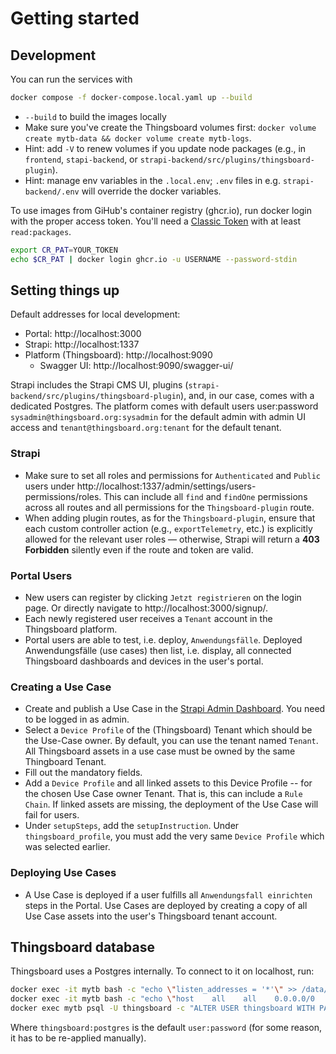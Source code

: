 # Getting started

## Development

You can run the services with

```bash
docker compose -f docker-compose.local.yaml up --build
```

- `--build` to build the images locally
- Make sure you've create the Thingsboard volumes first: `docker volume create mytb-data && docker volume create mytb-logs`.
- Hint: add `-V` to renew volumes if you update node packages (e.g., in `frontend`, `stapi-backend`, or `strapi-backend/src/plugins/thingsboard-plugin`).
- Hint: manage env variables in the `.local.env`; `.env` files in e.g. `strapi-backend/.env` will override the docker variables.

To use images from GiHub's container registry (ghcr.io), run docker login with the proper access token. You'll need a [Classic Token](https://github.com/settings/tokens/new) with at least `read:packages`.

```bash
export CR_PAT=YOUR_TOKEN
echo $CR_PAT | docker login ghcr.io -u USERNAME --password-stdin
```

## Setting things up

Default addresses for local development:

- Portal: http://localhost:3000
- Strapi: http://localhost:1337
- Platform (Thingsboard): http://localhost:9090
  - Swagger UI: http://localhost:9090/swagger-ui/

Strapi includes the Strapi CMS UI, plugins (`strapi-backend/src/plugins/thingsboard-plugin`), and, in our case, comes with a dedicated Postgres. The platform comes with default users user:password `sysadmin@thingsboard.org:sysadmin` for the default admin with admin UI access and `tenant@thingsboard.org:tenant` for the default tenant.

### Strapi

- Make sure to set all roles and permissions for `Authenticated` and `Public` users under http://localhost:1337/admin/settings/users-permissions/roles. This can include all `find` and `findOne` permissions across all routes and all permissions for the `Thingsboard-plugin` route.
- When adding plugin routes, as for the `Thingsboard-plugin`, ensure that each custom controller action (e.g., `exportTelemetry`, etc.) is explicitly allowed for the relevant user roles — otherwise, Strapi will return a **403 Forbidden** silently even if the route and token are valid.

### Portal Users

- New users can register by clicking `Jetzt registrieren` on the login page. Or directly navigate to http://localhost:3000/signup/.
- Each newly registered user receives a `Tenant` account in the Thingsboard platform.
- Portal users are able to test, i.e. deploy, `Anwendungsfälle`. Deployed Anwendungsfälle (use cases) then list, i.e. display, all connected Thingsboard dashboards and devices in the user's portal.

### Creating a Use Case

- Create and publish a Use Case in the [Strapi Admin Dashboard](http://localhost:1337/admin/content-manager/collectionType/api::use-case.use-case). You need to be logged in as admin.
- Select a `Device Profile` of the (Thingsboard) Tenant which should be the Use-Case owner. By default, you can use the tenant named `Tenant`. All Thingsboard assets in a use case must be owned by the same Thingboard Tenant.
- Fill out the mandatory fields.
- Add a `Device Profile` and all linked assets to this Device Profile -- for the chosen Use Case owner Tenant. That is, this can include a `Rule Chain`. If linked assets are missing, the deployment of the Use Case will fail for users.
- Under `setupSteps`, add the `setupInstruction`. Under `thingsboard_profile`, you must add the very same `Device Profile` which was selected earlier.

### Deploying Use Cases

- A Use Case is deployed if a user fulfills all `Anwendungsfall einrichten` steps in the Portal. Use Cases are deployed by creating a copy of all Use Case assets into the user's Thingsboard tenant account.

## Thingsboard database

Thingsboard uses a Postgres internally. To connect to it on localhost, run:

```bash
docker exec -it mytb bash -c "echo \"listen_addresses = '*'\" >> /data/db/postgresql.conf"
docker exec -it mytb bash -c "echo \"host    all    all    0.0.0.0/0    md5\" >> /data/db/pg_hba.conf"
docker exec mytb psql -U thingsboard -c "ALTER USER thingsboard WITH PASSWORD 'postgres';"
```

Where `thingsboard:postgres` is the default `user:password` (for some reason, it has to be re-applied manually).

